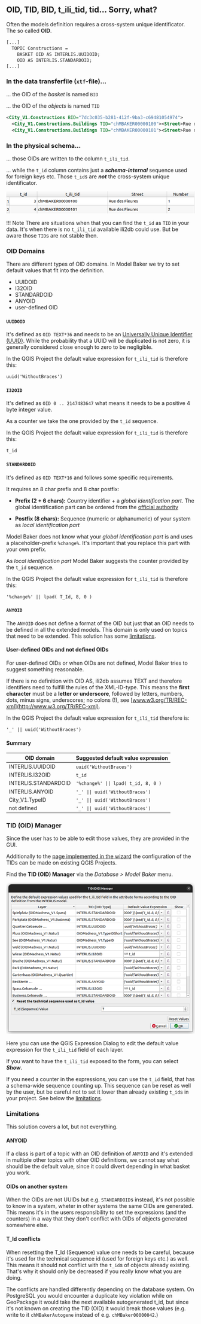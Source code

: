 ## OID, TID, BID, t_ili_tid, tid... Sorry, what?

Often the models definition requires a cross-system unique identificator. The so called **OID**.

```
[...]
  TOPIC Constructions =
    BASKET OID AS INTERLIS.UUIDOID;
    OID AS INTERLIS.STANDARDOID;
[...]
```

### In the data transferfile (`xtf`-file)...

... the OID of the *basket* is named `BID`

... the OID of the *objects* is named `TID`

```xml
<City_V1.Constructions BID="7dc3c035-b281-412f-9ba3-c69481054974">
  <City_V1.Constructions.Buildings TID="chMBAKER00000100"><Street>Rue des Fleures</Street><Number>1</Number></City_V1.Constructions.Buildings>
  <City_V1.Constructions.Buildings TID="chMBAKER00000101"><Street>Rue des Fleures</Street><Number>2</Number></City_V1.Constructions.Buildings>
```

### In the physical schema...

... those OIDs are written to the column `t_ili_tid`.

... while the `t_id` column contains just a ***schema-internal*** sequence used for foreign keys etc. Those `t_id`s are ***not*** the cross-system unique identificator.

![oid physical data](../assets/oid_physical_data.png)

!!! Note
    There are situations when that you can find the `t_id` as `TID` in your data. It's when there is no `t_ili_tid` available ili2db could use. But be aware those `TID`s are not stable then.

### OID Domains

There are different types of OID domains. In Model Baker we try to set default values that fit into the definition.

- UUIDOID
- I32OID
- STANDARDOID
- ANYOID
- user-defined OID

#### `UUIDOID`

It's defined as `OID TEXT*36` and needs to be an [Universally Unique Identifier (UUID)](https://datatracker.ietf.org/doc/html/rfc4122). While the probability that a UUID will be duplicated is not zero, it is generally considered close enough to zero to be negligible.

In the QGIS Project the default value expression for `t_ili_tid` is therefore this:
```
uuid('WithoutBraces')
```

#### `I32OID`

It's defined as `OID 0 .. 2147483647` what means it needs to be a positive 4 byte integer value.

As a counter we take the one provided by the `t_id` sequence.

In the QGIS Project the default value expression for `t_ili_tid` is therefore this:

```
t_id
```

#### `STANDARDOID`

It's defined as `OID TEXT*16` and follows some specific requirements.

It requires an 8 char prefix and 8 char postfix:

- **Prefix (2 + 6 chars):** Country identifier + a *global identification part*. The global identification part can be ordered from the [official authority](https://www.interlis.ch/dienste/oid-bestellen)

- **Postfix (8 chars):** Sequence (numeric or alphanumeric) of your system as *local identification part*

Model Baker does not know what your *global identification part* is and uses a placeholder-prefix `%change%`. It's important that you replace this part with your own prefix.

As *local identification part* Model Baker suggests the counter provided by the `t_id` sequence.

In the QGIS Project the default value expression for `t_ili_tid` is therefore this:

```
'%change%' || lpad( T_Id, 8, 0 )
```

#### `ANYOID`

The `ANYOID` does not define a format of the OID but just that an OID needs to be defined in all the extended models. This domain is only used on topics that need to be extended. This solution has some [limitations](#limitations).

#### User-defined OIDs and not defined OIDs

For user-defined OIDs or when OIDs are not defined, Model Baker tries to suggest something reasonable.

If there is no definition with OID AS, ili2db assumes TEXT and therefore identifiers need to fulfill the rules of the XML-ID-type. This means the **first character** must be a **letter or underscore**, followed by letters, numbers, dots, minus signs, underscores; no colons (!), see [www.w3.org/TR/REC-xml](http://www.w3.org/TR/REC-xml).

In the QGIS Project the default value expression for `t_ili_tid` therefore is:

```
'_' || uuid('WithoutBraces')
```

#### Summary
| OID domain | Suggested default value expression |
|---|---|
| INTERLIS.UUIDOID |  `uuid('WithoutBraces')`  |
| INTERLIS.I32OID | `t_id` |
| INTERLIS.STANDARDOID |  <code>'%change%' &#124;&#124; lpad( t_id, 8, 0 )</code> |
| INTERLIS.ANYOID | <code>'_' &#124;&#124; uuid('WithoutBraces')</code> |
| City_V1.TypeID | <code>'_' &#124;&#124; uuid('WithoutBraces')</code> |
| not defined | <code>'_' &#124;&#124; uuid('WithoutBraces')</code> |

### TID (OID) Manager

Since the user has to be able to edit those values, they are provided in the GUI.

Additionally to the [page implemented in the wizard](../../user_guide/import_workflow/#tid-oid-values) the configuration of the TIDs can be made on existing QGIS Projects.

Find the **TID (OID) Manager** via the *Database > Model Baker* menu.

![tid manager](../assets/oid_tid_manager.png)

Here you can use the QGIS Expression Dialog to edit the default value expression for the `t_ili_tid` field of each layer.

If you want to have the `t_ili_tid` exposed to the form, you can select ***Show***.

If you need a counter in the expressions, you can use the `t_id` field, that has a schema-wide sequence counting up. This sequence can be reset as well by the user, but be careful not to set it lower than already existing `t_id`s in your project. See below the [limitations](#limitations).

### Limitations

This solution covers a lot, but not everything.

#### ANYOID

If a class is part of a topic with an OID definition of `ANYOID` and it's extended in multiple other topics with other OID definitions, we cannot say what should be the default value, since it could divert depending in what basket you work.

#### OIDs on another system

When the OIDs are not UUIDs but e.g. `STANDARDOID`s instead, it's not possible to know in a system, wheter in other systems the same OIDs are generated. This means it's in the users responsibility to set the expressions (and the counters) in a way that they don't conflict with OIDs of objects generated somewhere else.

#### T_Id conflicts

When resetting the T_Id (Sequence) value one needs to be careful, because it's used for the technical sequence id (used for foreign keys etc.) as well. This means it should not conflict with the `t_id`s of objects already existing. That's why it should only be decreased if you really know what you are doing.

The conflicts are handled differently depending on the database system. On PostgreSQL you would encounter a duplicate key violation while on GeoPackage it would take the next available autogenerated t_id, but since it's not known on creating the TID (OID) it would break those values (e.g. write to it `chMBakerAutogene` instead of e.g. `chMBaker00000042`.)

